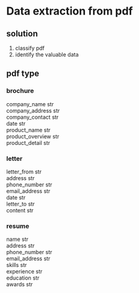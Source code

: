 # Data extraction from pdf
## solution
1. classify pdf
2. identify the valuable data
## pdf type
### brochure
company_name	str  
company_address	str  
company_contact	str  
date	str  
product_name	str  
product_overview	str  
product_detail	str  
### letter
letter_from	str  
address	str  
phone_number	str  
email_address	str  
date	str  
letter_to	str  
content	str  
### resume
name	str  
address	str  
phone_number	str  
email_address	str  
skills	str  
experience	str  
education	str  
awards	str  
